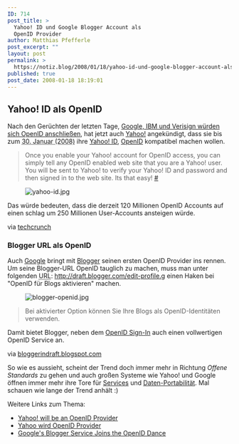 ```yaml
---
ID: 714
post_title: >
  Yahoo! ID und Google Blogger Account als
  OpenID Provider
author: Matthias Pfefferle
post_excerpt: ""
layout: post
permalink: >
  https://notiz.blog/2008/01/18/yahoo-id-und-google-blogger-account-als-openid-provider/
published: true
post_date: 2008-01-18 18:19:01
---
```

<!-- wp:heading -->
<h2>Yahoo! ID als OpenID</h2>
<!-- /wp:heading -->

<!-- wp:paragraph -->
<p>Nach den Gerüchten der letzten Tage, <a href="https://notiz.blog/2008/01/09/google-ibm-und-verisign-schliessen-sich-openid-an/">Google, IBM und Verisign würden sich OpenID anschließen</a>, hat jetzt auch <a href="http://www.yahoo.com">Yahoo!</a> angekündigt, dass sie bis zum <abbr title="20080130">30. Januar (2008)</abbr> ihre <a href="http://openid.yahoo.com/">Yahoo! ID</a>, <a href="http://openid.net/">OpenID</a> kompatibel machen wollen.</p>
<!-- /wp:paragraph -->

<!-- wp:quote -->
<blockquote class="wp-block-quote">
	<p>Once you enable your Yahoo! account for OpenID access, you can simply tell any OpenID enabled web site that you are a Yahoo! user. You will be sent to Yahoo! to verify your Yahoo! ID and password and then signed in to the web site. Its that easy! <a href="http://openid.yahoo.com/">#</a></p>
</blockquote>
<!-- /wp:quote -->

<!-- wp:image {"align":"center"} -->
<figure class="wp-block-image aligncenter"><img src="https://notiz.blog/wp-content/uploads/2008/01/yahoo-id.jpg" alt="yahoo-id.jpg" /></figure>
<!-- /wp:image -->

<!-- wp:paragraph -->
<p>Das würde bedeuten, dass die derzeit 120 Millionen OpenID Accounts auf einen schlag um 250 Millionen User-Accounts ansteigen würde.</p>
<!-- /wp:paragraph -->

<!-- wp:paragraph -->
<p>via <a href="http://www.techcrunch.com/2008/01/17/yahoo-implements-openid-massive-win-for-the-project/">techcrunch</a></p>
<!-- /wp:paragraph -->

<!-- wp:heading {"level":3} -->
<h3>Blogger URL als OpenID</h3>
<!-- /wp:heading -->

<!-- wp:paragraph -->
<p>Auch <a href="http://www.google.com">Google</a> bringt mit <a href="http://www.blogger.com">Blogger</a> seinen ersten OpenID Provider ins rennen. Um seine Blogger-URL OpenID tauglich zu machen, muss man unter folgenden <abbr title="Uniform Resource Locator">URL</abbr>: <a href="http://draft.blogger.com/edit-profile.g">http://draft.blogger.com/edit-profile.g</a> einen Haken bei "OpenID für Blogs aktivieren" machen.</p>
<!-- /wp:paragraph -->

<!-- wp:image {"align":"center"} -->
<figure class="wp-block-image aligncenter"><img src="https://notiz.blog/wp-content/uploads/2008/01/blogger-openid.jpg" alt="blogger-openid.jpg" /></figure>
<!-- /wp:image -->

<!-- wp:quote -->
<blockquote class="wp-block-quote">
	<p>Bei aktivierter Option können Sie Ihre Blogs als OpenID-Identitäten verwenden.</p>
</blockquote>
<!-- /wp:quote -->

<!-- wp:paragraph -->
<p>Damit bietet Blogger, neben dem <a href="http://www.notsorelevant.com/2007-11-30/google-and-microsoft-support-openid/">OpenID Sign-In</a> auch einen vollwertigen OpenID Service an.</p>
<!-- /wp:paragraph -->

<!-- wp:paragraph -->
<p>via <a href="http://bloggerindraft.blogspot.com/2008/01/new-feature-blogger-as-openid-provider.html">bloggerindraft.blogspot.com</a></p>
<!-- /wp:paragraph -->

<!-- wp:paragraph -->
<p>So wie es aussieht, scheint der Trend doch immer mehr in Richtung <em>Offene Standards</em> zu gehen und auch großen Systeme wie Yahoo! und Google öffnen immer mehr ihre Tore für <a href="http://code.google.com/apis/opensocial/">Services</a> und <a href="http://www.dataportability.org">Daten-Portabilität</a>. Mal schauen wie lange der Trend anhält :)</p>
<!-- /wp:paragraph -->

<!-- wp:paragraph -->
<p>Weitere Links zum Thema:</p>
<!-- /wp:paragraph -->

<!-- wp:list -->
<ul>
	<li><a href="http://www.notsorelevant.com/2008-01-17/yahoo-will-be-an-openid-provider/">Yahoo! will be an OpenID Provider</a></li>
	<li><a href="http://www.franztoo.de/?p=643">Yahoo wird OpenID Provider</a></li>
	<li><a href="http://blog.wired.com/monkeybites/2008/01/googles-blogger.html">Google's Blogger Service Joins the OpenID Dance</a></li>
</ul>
<!-- /wp:list -->